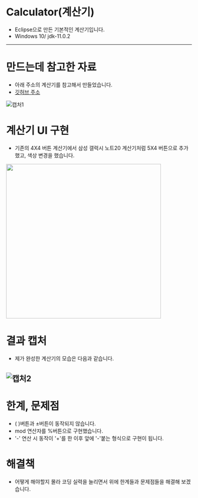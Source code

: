 # Calculator(계산기)
+ Eclipse으로 만든 기본적인 계산기입니다.
+ Windows 10/ jdk-11.0.2
-----------------------------
# 만드는데 참고한 자료
+ 아래 주소의 계산기를 참고해서 만들었습니다.
+ [깃허브 주소](https://github.com/DongChyeon/Java-Toy-Projects/tree/master/Calculator/)

![캡처1](https://user-images.githubusercontent.com/114123599/198919278-ac30ee68-44d8-4c5c-9589-25f158bb262b.JPG)


# 계산기 UI 구현
+ 기존의 4X4 버튼 계산기에서 삼성 갤럭시 노트20 계산기처럼 5X4 버튼으로 추가했고, 색상 변경을 했습니다.

<img src="https://user-images.githubusercontent.com/114123599/198919284-adb3fb2c-4cac-4544-abf5-3793e28e9136.jpg" height="420">


# 결과 캡처
+ 제가 완성한 계산기의 모습은 다음과 같습니다.

![캡처2](https://user-images.githubusercontent.com/114123599/198919280-b190047b-1474-49ae-b43f-fdf40b8fc0de.JPG)
-----------------------------
# 한계, 문제점
+ ( )버튼과 ±버튼이 동작되지 않습니다.
+ mod 연산자를 %버튼으로 구현했습니다.
+ '-' 연산 시 동작이 '+'를 한 이후 앞에 '-'붙는 형식으로 구현이 됩니다.

# 해결책
+ 어떻게 해야할지 몰라 코딩 실력을 늘리면서 위에 한계들과 문제점들을 해결해 보겠습니다.
